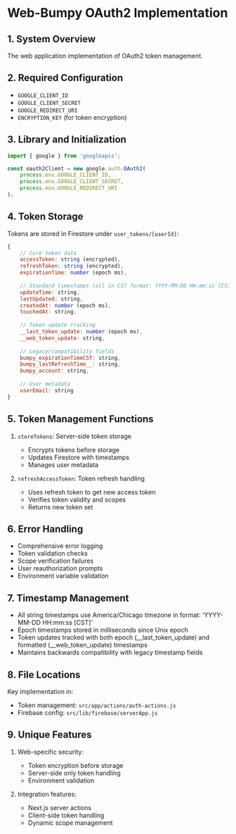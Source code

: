 # Web-Bumpy OAuth2 Implementation

## 1. System Overview
The web application implementation of OAuth2 token management.

## 2. Required Configuration
- `GOOGLE_CLIENT_ID`
- `GOOGLE_CLIENT_SECRET`
- `GOOGLE_REDIRECT_URI`
- `ENCRYPTION_KEY` (for token encryption)

## 3. Library and Initialization
```javascript
import { google } from 'googleapis';

const oauth2Client = new google.auth.OAuth2(
    process.env.GOOGLE_CLIENT_ID,
    process.env.GOOGLE_CLIENT_SECRET,
    process.env.GOOGLE_REDIRECT_URI
);
```

## 4. Token Storage
Tokens are stored in Firestore under `user_tokens/[userId]`:
```javascript
{
    // Core token data
    accessToken: string (encrypted),
    refreshToken: string (encrypted),
    expirationTime: number (epoch ms),
    
    // Standard timestamps (all in CST format: YYYY-MM-DD HH:mm:ss [CST])
    updateTime: string,
    lastUpdated: string,
    createdAt: number (epoch ms),
    touchedAt: string,
    
    // Token update tracking
    __last_token_update: number (epoch ms),
    __web_token_update: string,
    
    // Legacy/compatibility fields
    bumpy_expirationTimeCST: string,
    bumpy_lastRefreshTime__: string,
    bumpy_account: string,
    
    // User metadata
    userEmail: string
}
```

## 5. Token Management Functions
1. `storeTokens`: Server-side token storage
   - Encrypts tokens before storage
   - Updates Firestore with timestamps
   - Manages user metadata

2. `refreshAccessToken`: Token refresh handling
   - Uses refresh token to get new access token
   - Verifies token validity and scopes
   - Returns new token set

## 6. Error Handling
- Comprehensive error logging
- Token validation checks
- Scope verification failures
- User reauthorization prompts
- Environment variable validation

## 7. Timestamp Management
- All string timestamps use America/Chicago timezone in format: 'YYYY-MM-DD HH:mm:ss [CST]'
- Epoch timestamps stored in milliseconds since Unix epoch
- Token updates tracked with both epoch (__last_token_update) and formatted (__web_token_update) timestamps
- Maintains backwards compatibility with legacy timestamp fields

## 8. File Locations
Key implementation in:
- Token management: `src/app/actions/auth-actions.js`
- Firebase config: `src/lib/firebase/serverApp.js`

## 9. Unique Features
1. Web-specific security:
   - Token encryption before storage
   - Server-side only token handling
   - Environment validation
   
2. Integration features:
   - Next.js server actions
   - Client-side token handling
   - Dynamic scope management
